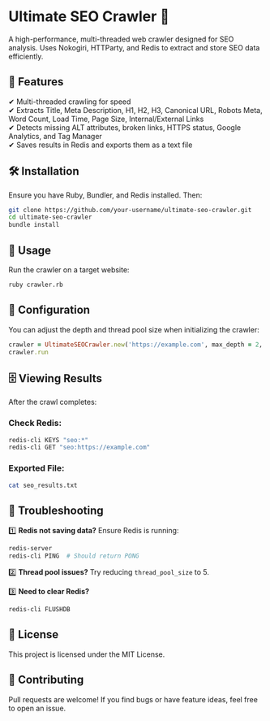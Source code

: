 # Ultimate SEO Crawler 🚀

A high-performance, multi-threaded web crawler designed for SEO analysis. Uses Nokogiri, HTTParty, and Redis to extract and store SEO data efficiently.

## 📌 Features
✔ Multi-threaded crawling for speed  
✔ Extracts Title, Meta Description, H1, H2, H3, Canonical URL, Robots Meta, Word Count, Load Time, Page Size, Internal/External Links  
✔ Detects missing ALT attributes, broken links, HTTPS status, Google Analytics, and Tag Manager  
✔ Saves results in Redis and exports them as a text file

## 🛠 Installation
Ensure you have Ruby, Bundler, and Redis installed. Then:

```bash
git clone https://github.com/your-username/ultimate-seo-crawler.git
cd ultimate-seo-crawler
bundle install
```

## 🚀 Usage
Run the crawler on a target website:

```bash
ruby crawler.rb
```

## 📝 Configuration
You can adjust the depth and thread pool size when initializing the crawler:

```ruby
crawler = UltimateSEOCrawler.new('https://example.com', max_depth = 2, thread_pool_size = 10)
crawler.run
```

## 🗄 Viewing Results
After the crawl completes:

### Check Redis:
```bash
redis-cli KEYS "seo:*"
redis-cli GET "seo:https://example.com"
```

### Exported File:
```bash
cat seo_results.txt
```

## 🔧 Troubleshooting
1️⃣ **Redis not saving data?** Ensure Redis is running:

```bash
redis-server
redis-cli PING  # Should return PONG
```

2️⃣ **Thread pool issues?** Try reducing `thread_pool_size` to 5.

3️⃣ **Need to clear Redis?**

```bash
redis-cli FLUSHDB
```

## 📜 License
This project is licensed under the MIT License.

## 🤝 Contributing
Pull requests are welcome! If you find bugs or have feature ideas, feel free to open an issue.
